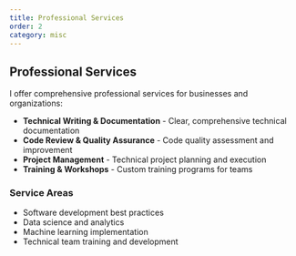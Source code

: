 ```yaml
---
title: Professional Services
order: 2
category: misc
---
```


## Professional Services

I offer comprehensive professional services for businesses and organizations:

- **Technical Writing & Documentation** - Clear, comprehensive technical documentation
- **Code Review & Quality Assurance** - Code quality assessment and improvement
- **Project Management** - Technical project planning and execution
- **Training & Workshops** - Custom training programs for teams

### Service Areas
- Software development best practices
- Data science and analytics
- Machine learning implementation
- Technical team training and development
